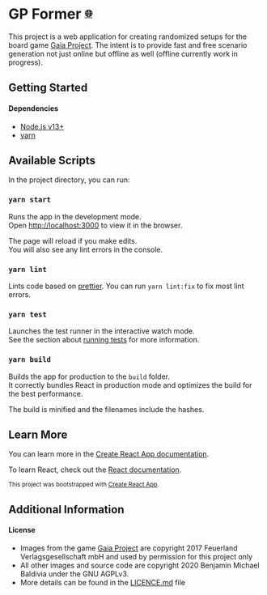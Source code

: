 # GP Former <sup><sub>[🌐][3]</sub></sup>
This project is a web application for creating randomized setups for the board game [Gaia Project][1].  The intent is to provide fast and free scenario generation not just online but offline as well (offline currently work in progress).

## Getting Started

#### Dependencies

-   [Node.js v13+](https://nodejs.org/en/)
-   [yarn](https://yarnpkg.com/getting-started/install)

## Available Scripts

In the project directory, you can run:

### `yarn start`

Runs the app in the development mode.<br />
Open [http://localhost:3000](http://localhost:3000) to view it in the browser.

The page will reload if you make edits.<br />
You will also see any lint errors in the console.

### `yarn lint`

Lints code based on [prettier][3].  You can run `yarn lint:fix` to fix most lint errors.<br />

### `yarn test`

Launches the test runner in the interactive watch mode.<br />
See the section about [running tests](https://facebook.github.io/create-react-app/docs/running-tests) for more information.

### `yarn build`

Builds the app for production to the `build` folder.<br />
It correctly bundles React in production mode and optimizes the build for the best performance.

The build is minified and the filenames include the hashes.<br />

## Learn More

You can learn more in the [Create React App documentation](https://facebook.github.io/create-react-app/docs/getting-started).

To learn React, check out the [React documentation](https://reactjs.org/).

<sub>This project was bootstrapped with [Create React App](https://github.com/facebook/create-react-app).</sub>

## Additional Information

#### License
 - Images from the game [Gaia Project][1] are copyright 2017 Feuerland Verlagsgesellschaft mbH and used by permission for this project only
 - All other images and source code are copyright 2020 Benjamin Michael Baldivia under the GNU AGPLv3.
 - More details can be found in the [LICENCE.md][2] file

[1]: https://boardgamegeek.com/boardgame/220308/gaia-project
[2]: https://github.com/Goblinlordx/gp-former/blob/master/LICENSE.md
[3]: https://prettier.io/
[4]: https://gaia-project.dev-kat.com/
